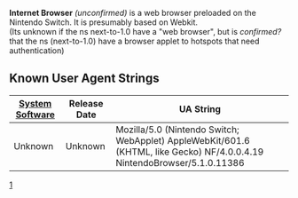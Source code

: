 <b>Internet Browser</b> *(unconfirmed)* is a web browser preloaded on
the Nintendo Switch. It is presumably based on Webkit.  
(Its unknown if the ns next-to-1.0 have a "web browser", but is
*confirmed?* that the ns (next-to-1.0) have a browser applet to hotspots
that need
authentication)

## Known User Agent Strings

| [System Software](System%20Software.md "wikilink") | Release Date | UA String                                                                                                                |
| -------------------------------------------------- | ------------ | ------------------------------------------------------------------------------------------------------------------------ |
| Unknown                                            | Unknown      | Mozilla/5.0 (Nintendo Switch; WebApplet) AppleWebKit/601.6 (KHTML, like Gecko) NF/4.0.0.4.19 NintendoBrowser/5.1.0.11386 |

[1](https://www.wiiubru.com/forum/index.php?threads/possible-user-agent.101/)
